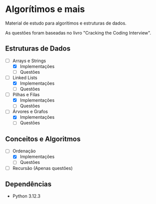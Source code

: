 # Algorítimos e mais

Material de estudo para algorítimos e estruturas de dados.

As questões foram baseadas no livro "Cracking the Coding Interview".

## Estruturas de Dados

- [ ] Arrays e Strings
  - [x] Implementações
  - [ ] Questões
- [ ] Linked Lists
  - [x] Implementações
  - [ ] Questões
- [ ] Pilhas e Filas
  - [x] Implementações
  - [ ] Questões
- [ ] Árvores e Grafos
  - [x] Implementações
  - [ ] Questões

## Conceitos e Algoritmos

- [ ] Ordenação
  - [x] Implementações
  - [ ] Questões
- [ ] Recursão (Apenas questões)

## Dependências

- Python 3.12.3
